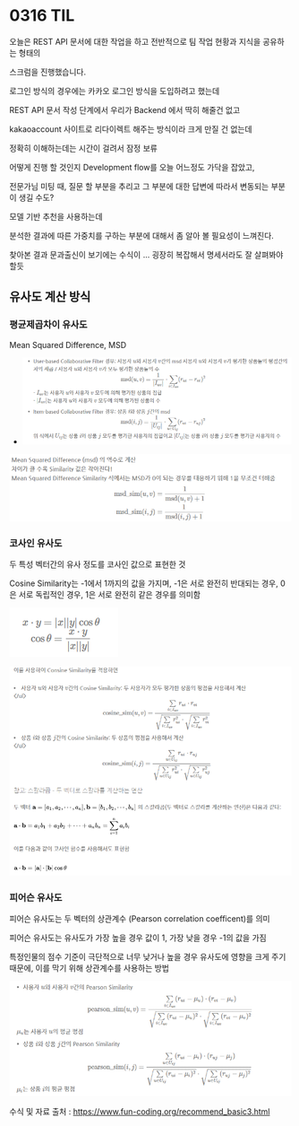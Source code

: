 # 0316 TIL

오늘은 REST API 문서에 대한 작업을 하고 전반적으로 팀 작업 현황과 지식을 공유하는 형태의



스크럼을 진행했습니다.



로그인 방식의 경우에는 카카오 로그인 방식을 도입하려고 했는데



REST API 문서 작성 단계에서 우리가 Backend 에서 딱히 해줄건 없고 



kakaoaccount 사이트로 리다이렉트 해주는 방식이라 크게 만질 건 없는데



정확히 이해하는데는 시간이 걸려서 잠정 보류



어떻게 진행 할 것인지 Development flow를 오늘 어느정도 가닥을 잡았고,



전문가님 미팅 때, 질문 할 부분을 추리고 그 부분에 대한 답변에 따라서 변동되는 부분이 생길 수도?



모델 기반 추천을 사용하는데



분석한 결과에 따른 가중치를 구하는 부분에 대해서 좀 알아 볼 필요성이 느껴진다.



찾아본 결과 문과출신이 보기에는 수식이 ... 굉장히 복잡해서 명세서라도 잘 살펴봐야 할듯







## 유사도 계산 방식

### 평균제곱차이 유사도

Mean Squared Difference, MSD

- ![image-20220316230751890](22.03.16.assets/image-20220316230751890.png)

![image-20220316230925966](22.03.16.assets/image-20220316230925966.png)



### 코사인 유사도

두 특성 벡터간의 유사 정도를 코사인 값으로 표현한 것

Cosine Similarity는 -1에서 1까지의 값을 가지며, -1은 서로 완전히 반대되는 경우, 0은 서로 독립적인 경우, 1은 서로 완전히 같은 경우를 의미함

![image-20220316231046512](22.03.16.assets/image-20220316231046512.png)





![image-20220316231123923](22.03.16.assets/image-20220316231123923.png)

### 피어슨 유사도

피어슨 유사도는 두 벡터의 상관계수 (Pearson correlation coefficent)를 의미

피어슨 유사도는 유사도가 가장 높을 경우 값이 1, 가장 낮을 경우 -1의 값을 가짐

특정인물의 점수 기준이 극단적으로 너무 낮거나 높을 경우 유사도에 영향을 크게 주기 때문에, 이를 막기 위해 상관계수를 사용하는 방법

![image-20220316231328265](22.03.16.assets/image-20220316231328265.png)





수식 및 자료 출처 : https://www.fun-coding.org/recommend_basic3.html
